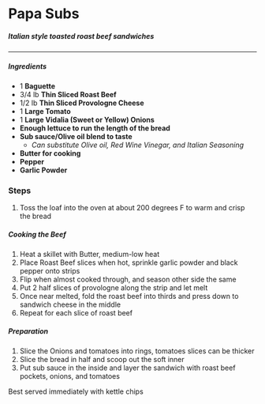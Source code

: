 # Papa Subs

##### Italian style toasted roast beef sandwiches

---

##### Ingredients

- 1 **Baguette**
- 3/4 lb **Thin Sliced Roast Beef**
- 1/2 lb **Thin Sliced Provologne Cheese**
- 1 **Large Tomato**
- 1 **Large Vidalia (Sweet or Yellow) Onions**
- **Enough lettuce to run the length of the bread**
- **Sub sauce/Olive oil blend to taste**
    - *Can substitute Olive oil, Red Wine Vinegar, and Italian Seasoning*
- **Butter for cooking**
- **Pepper**
- **Garlic Powder**

### Steps

1. Toss the loaf into the oven at about 200 degrees F to warm and crisp the bread

##### Cooking the Beef

1. Heat a skillet with Butter, medium-low heat 
2. Place Roast Beef slices when hot, sprinkle garlic powder and black pepper onto strips
3. Flip when almost cooked through, and season other side the same
4. Put 2 half slices of provologne along the strip and let melt
5. Once near melted, fold the roast beef into thirds and press down to sandwich cheese in the middle
6. Repeat for each slice of roast beef

##### Preparation

1. Slice the Onions and tomatoes into rings, tomatoes slices can be thicker
2. Slice the bread in half and scoop out the soft inner
3. Put sub sauce in the inside and layer the sandwich with roast beef pockets, onions, and tomatoes

Best served immediately with kettle chips
